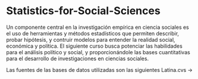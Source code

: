 # Statistics-for-Social-Sciences
Un componente central en la investigación empírica en ciencia sociales es el uso de herramientas y métodos estadísticos que permiten describir, probar hipótesis, y contruir modelos para entender la realidad social, económica y política. El siguiente curso busca potenciar las habilidades para el análisis político y social, y proporcionándole las bases cuantitativas para el desarrollo de investigaciones en ciencias sociales.

Las fuentes de las bases de datos utilizadas son las siguientes
Latina.cvs -> 

